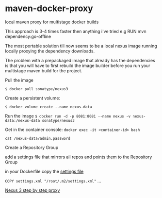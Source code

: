 # maven-docker-proxy
local maven proxy for multistage docker builds

This approach is 3-4 times faster then anything i've tried e.g RUN mvn dependency:go-offline

The most portable solution till now seems to be a local nexus image running locally proxying the dependency downloads.

The problem with a prepackaged image that already has the dependencies is that you will have to first rebuild the image builder before you run your multistage maven build for the project.

Pull the image

```$ docker pull sonatype/nexus3```

Create a persistent volume:

```$ docker volume create --name nexus-data```

Run the image
```$ docker run -d -p 8081:8081 --name nexus -v nexus-data:/nexus-data sonatype/nexus3```

Get in the container console:
```docker exec -it <container-id> bash```

```cat /nexus-data/admin.password```

Create a Repository Group

add a settings file that mirrors all repos and points them to the Repository Group

in your Dockerfile copy the [settings file](settings.xml)

```COPY settings.xml "/root/.m2/settings.xml"```
...

[Nexus 3 step by step proxy](https://help.sonatype.com/learning/repository-manager-3/first-time-installation-and-setup/lesson-2%3A-proxy-and-hosted-maven-repositories)


